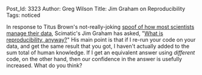 Post_Id: 3323
Author: Greg Wilson
Title: Jim Graham on Reproducibility
Tags: noticed

<p>In response to Titus Brown's not-really-joking <a href="http://ivory.idyll.org/blog/may-10/data-management.html">spoof of how most scientists manage their data</a>, Scimatic's Jim Graham has asked, "<a href="http://www.scimatic.com/node/361">What is reproducibility, anyway?</a>" His main point is that if I re-run your code on your data, and get the same result that you got, I haven't actually added to the sum total of human knowledge. If I get an equivalent answer using <em>different</em> code, on the other hand, then our confidence in the answer is usefully increased. What do you think?</p>

